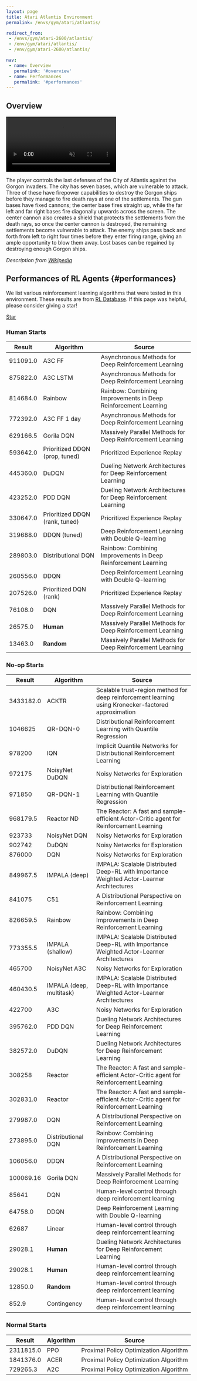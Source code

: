 ```yaml
---
layout: page
title: Atari Atlantis Environment
permalink: /envs/gym/atari/atlantis/

redirect_from:
 - /envs/gym/atari-2600/atlantis/
 - /env/gym/atari/atlantis/
 - /env/gym/atari-2600/atlantis/

nav:
 - name: Overview
   permalink: '#overview'
 - name: Performances
   permalink: '#performances'
---
```



## Overview

<video autoplay muted loop controls>
  <source src="{{ 'assets/_pages/envs/gym/atari/atlantis.mp4' | absolute_url }}" type="video/mp4">
</video>

The player controls the last defenses of the City of Atlantis against the Gorgon invaders. The city has seven bases, which are vulnerable to attack. Three of these have firepower capabilities to destroy the Gorgon ships before they manage to fire death rays at one of the settlements. The gun bases have fixed cannons; the center base fires straight up, while the far left and far right bases fire diagonally upwards across the screen. The center cannon also creates a shield that protects the settlements from the death rays, so once the center cannon is destroyed, the remaining settlements become vulnerable to attack. The enemy ships pass back and forth from left to right four times before they enter firing range, giving an ample opportunity to blow them away. Lost bases can be regained by destroying enough Gorgon ships.

*Description from [Wikipedia](https://en.wikipedia.org/wiki/Atlantis_%28video_game%29)*


## Performances of RL Agents {#performances}

We list various reinforcement learning algorithms that were tested in this environment. These results are from [RL Database](https://github.com/seungjaeryanlee/rldb). If this page was helpful, please consider giving a star!

<!-- Place this tag where you want the button to render. -->
<a class="github-button" href="https://github.com/seungjaeryanlee/rldb" data-icon="octicon-star" data-size="large" data-show-count="true" aria-label="Star seungjaeryanlee/rldb on GitHub">Star</a>
<!-- Place this tag in your head or just before your close body tag. -->
<script async defer src="https://buttons.github.io/buttons.js"></script>

### Human Starts

| Result | Algorithm | Source |
|--------|-----------|--------|
| 911091.0 | A3C FF | Asynchronous Methods for Deep Reinforcement Learning |
| 875822.0 | A3C LSTM | Asynchronous Methods for Deep Reinforcement Learning |
| 814684.0 | Rainbow | Rainbow: Combining Improvements in Deep Reinforcement Learning |
| 772392.0 | A3C FF 1 day | Asynchronous Methods for Deep Reinforcement Learning |
| 629166.5 | Gorila DQN | Massively Parallel Methods for Deep Reinforcement Learning |
| 593642.0 | Prioritized DDQN (prop, tuned) | Prioritized Experience Replay |
| 445360.0 | DuDQN | Dueling Network Architectures for Deep Reinforcement Learning |
| 423252.0 | PDD DQN | Dueling Network Architectures for Deep Reinforcement Learning |
| 330647.0 | Prioritized DDQN (rank, tuned) | Prioritized Experience Replay |
| 319688.0 | DDQN (tuned) | Deep Reinforcement Learning with Double Q-learning |
| 289803.0 | Distributional DQN | Rainbow: Combining Improvements in Deep Reinforcement Learning |
| 260556.0 | DDQN | Deep Reinforcement Learning with Double Q-learning |
| 207526.0 | Prioritized DQN (rank) | Prioritized Experience Replay |
| 76108.0 | DQN | Massively Parallel Methods for Deep Reinforcement Learning |
| 26575.0 | **Human** | Massively Parallel Methods for Deep Reinforcement Learning |
| 13463.0 | **Random** | Massively Parallel Methods for Deep Reinforcement Learning |


### No-op Starts

| Result | Algorithm | Source |
|--------|-----------|--------|
| 3433182.0 | ACKTR | Scalable trust-region method for deep reinforcement learning using Kronecker-factored approximation |
| 1046625 | QR-DQN-0 | Distributional Reinforcement Learning with Quantile Regression |
| 978200 | IQN | Implicit Quantile Networks for Distributional Reinforcement Learning |
| 972175 | NoisyNet DuDQN | Noisy Networks for Exploration |
| 971850 | QR-DQN-1 | Distributional Reinforcement Learning with Quantile Regression |
| 968179.5 | Reactor ND | The Reactor: A fast and sample-efficient Actor-Critic agent for Reinforcement Learning |
| 923733 | NoisyNet DQN | Noisy Networks for Exploration |
| 902742 | DuDQN | Noisy Networks for Exploration |
| 876000 | DQN | Noisy Networks for Exploration |
| 849967.5 | IMPALA (deep) | IMPALA: Scalable Distributed Deep-RL with Importance Weighted Actor-Learner Architectures |
| 841075 | C51 | A Distributional Perspective on Reinforcement Learning |
| 826659.5 | Rainbow | Rainbow: Combining Improvements in Deep Reinforcement Learning |
| 773355.5 | IMPALA (shallow) | IMPALA: Scalable Distributed Deep-RL with Importance Weighted Actor-Learner Architectures |
| 465700 | NoisyNet A3C | Noisy Networks for Exploration |
| 460430.5 | IMPALA (deep, multitask) | IMPALA: Scalable Distributed Deep-RL with Importance Weighted Actor-Learner Architectures |
| 422700 | A3C | Noisy Networks for Exploration |
| 395762.0 | PDD DQN | Dueling Network Architectures for Deep Reinforcement Learning |
| 382572.0 | DuDQN | Dueling Network Architectures for Deep Reinforcement Learning |
| 308258 | Reactor | The Reactor: A fast and sample-efficient Actor-Critic agent for Reinforcement Learning |
| 302831.0 | Reactor | The Reactor: A fast and sample-efficient Actor-Critic agent for Reinforcement Learning |
| 279987.0 | DQN | A Distributional Perspective on Reinforcement Learning |
| 273895.0 | Distributional DQN | Rainbow: Combining Improvements in Deep Reinforcement Learning |
| 106056.0 | DDQN | A Distributional Perspective on Reinforcement Learning |
| 100069.16 | Gorila DQN | Massively Parallel Methods for Deep Reinforcement Learning |
| 85641 | DQN | Human-level control through deep reinforcement learning |
| 64758.0 | DDQN | Deep Reinforcement Learning with Double Q-learning |
| 62687 | Linear | Human-level control through deep reinforcement learning |
| 29028.1 | **Human** | Dueling Network Architectures for Deep Reinforcement Learning |
| 29028.1 | **Human** | Human-level control through deep reinforcement learning |
| 12850.0 | **Random** | Human-level control through deep reinforcement learning |
| 852.9 | Contingency | Human-level control through deep reinforcement learning |


### Normal Starts

| Result | Algorithm | Source |
|--------|-----------|--------|
| 2311815.0 | PPO | Proximal Policy Optimization Algorithm |
| 1841376.0 | ACER | Proximal Policy Optimization Algorithm |
| 729265.3 | A2C | Proximal Policy Optimization Algorithm |

